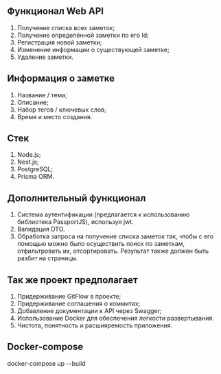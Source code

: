 ## Функционал Web API

1. Получение списка всех заметок;
2. Получение определённой заметки по его Id;
3. Регистрация новой заметки;
4. Изменение информации о существующей заметке;
5. Удаление заметки.

## Информация о заметке

1. Название / тема;
2. Описание;
3. Набор тегов / ключевых слов;
4. Время и место создания.

## Стек

1. Node.js;
2. Nest.js;
3. PostgreSQL;
4. Prisma ORM.

## Дополнительный функционал

1. Система аутентификации (предлагается к использованию библиотека PassportJS), используя jwt.
2. Валидация DTO.
3. Обработка запроса на получение списка заметок так, чтобы с его помощью можно было осуществить поиск по заметкам, отфильтровать их, отсортировать. Результат также должен быть разбит на страницы.

## Так же проект предполагает

1. Придерживание GitFlow в проекте;
2. Придерживание cоглашения о коммитах;
3. Добавление документации к API через Swagger;
4. Использование Docker для обеспечения легкости развертывания.
5. Чистота, понятность и расшияремость приложения.

## Docker-compose
docker-compose up --build


